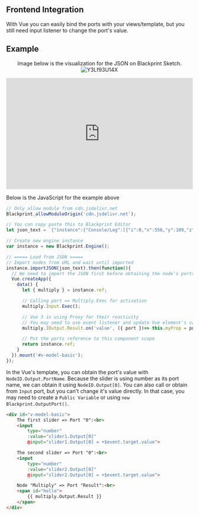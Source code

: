 ## Frontend Integration
With Vue you can easily bind the ports with your views/template, but you still need input listener to change the port's value.


## Example
<center>

Image below is the visualization for the JSON on Blackprint Sketch.
![Y3Lf93U14X](https://user-images.githubusercontent.com/11073373/184805845-ba6b13b4-fbc0-474c-b894-b6bcb40671e9.png)

</center>

<iframe height="300" style="width: 100%;" scrolling="no" title="Blackprint Engine + Vue" src="https://codepen.io/stefansarya/embed/YzaRGwv?default-tab=html%2Cresult" frameborder="no" loading="lazy" allowtransparency="true" allowfullscreen="true">
  See the Pen <a href="https://codepen.io/stefansarya/pen/YzaRGwv">
  Blackprint Engine + Vue</a> by StefansArya (<a href="https://codepen.io/stefansarya">@stefansarya</a>)
  on <a href="https://codepen.io">CodePen</a>.
</iframe>

Below is the JavaScript for the example above
```js
// Only allow module from cdn.jsdelivr.net  
Blackprint.allowModuleOrigin('cdn.jsdelivr.net');

// You can copy paste this to Blackprint Editor
let json_text = `{"instance":{"Console/Log":[{"i":0,"x":556,"y":109,"z":0,"id":"logger"}],"Input/UI/SliderBox":[{"i":1,"x":86,"y":154,"z":1,"id":"slider1","data":{"0":{"value":2,"min":-100,"max":100,"step":0.1}},"output":{"0":[{"i":2,"name":"A"}]}},{"i":4,"x":86,"y":193,"z":2,"id":"slider2","data":{"0":{"value":2,"min":-100,"max":100,"step":0.1}},"output":{"0":[{"i":2,"name":"B"}]}}],"Example/Math/Multiply":[{"i":2,"x":326,"y":90,"z":3,"id":"multiply","output":{"Result":[{"i":0,"name":"Any"}]}}],"Example/Button/Simple":[{"i":3,"x":49,"y":55,"z":4,"output":{"Clicked":[{"i":2,"name":"Exec"}]}}]},"moduleJS":["https://cdn.jsdelivr.net/npm/@blackprint/nodes@0.8/dist/nodes-console.mjs","https://cdn.jsdelivr.net/npm/@blackprint/nodes@0.8/dist/nodes-input.mjs","https://cdn.jsdelivr.net/npm/@blackprint/nodes@0.8/dist/nodes-example.mjs"]}`;

// Create new engine instance
var instance = new Blackprint.Engine();

// ===== Load from JSON =====
// Import nodes from URL and wait until imported
instance.importJSON(json_text).then(function(){
  // We need to import the JSON first before obtaining the node's ports
  Vue.createApp({
    data() {
	  let { multiply } = instance.ref;

      // Calling port => Multiply.Exec for activation
      multiply.Input.Exec();

      // Vue 3 is using Proxy for their reactivity
      // You may need to use event listener and update Vue element's value manually like:
      multiply.IOutput.Result.on('value', ({ port })=> this.myProp = port.value);

      // Put the ports reference to this component scope
      return instance.ref;
    }
  }).mount('#v-model-basic');
});
```

In the Vue's template, you can obtain the port's value with `NodeID.Output.PortName`. Because the slider is using number as its port name, we can obtain it using `NodeID.Output[0]`. You can also call or obtain from `Input` port, but you can't change it's value directly. In that case, you may need to create a `Public Variable` or using `new Blackprint.OutputPort()`.
```html
<div id="v-model-basic">
	The first slider => Port "0":<br>
	<input
		type="number"
		:value="slider1.Output[0]"
		@input="slider1.Output[0] = +$event.target.value">

	The second slider => Port "0":<br>
	<input
		type="number"
		:value="slider2.Output[0]"
		@input="slider2.Output[0] = +$event.target.value">

	Node "Multiply" => Port "Result":<br>
	<span id="hello">
		{{ multiply.Output.Result }}
	</span>
</div>
```